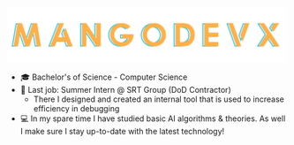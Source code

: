 ![PagePhoto](https://github.com/MangoDevx/MangoDevX/blob/main/MangoDevXTwo.png)
-	🎓 Bachelor's of Science - Computer Science
-	🏢 Last job: Summer Intern @ SRT Group (DoD Contractor)
    - There I designed and created an internal tool that is used to increase efficiency in debugging
-	💻 In my spare time I have studied basic AI algorithms & theories. As well I make sure I stay up-to-date with the latest technology!

